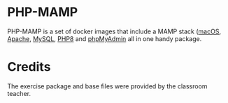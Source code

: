 # PHP-MAMP

PHP-MAMP is a set of docker images that include a MAMP stack ([macOS](https://www.apple.com/macos/monterey/), [Apache](https://www.apache.org/), [MySQL](https://www.mysql.com/), [PHP8](https://www.php.net/) and [phpMyAdmin](https://www.phpmyadmin.net/) all in one handy package.

# Credits

The exercise package and base files were provided by the classroom teacher. 
